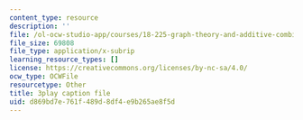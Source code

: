 ```yaml
---
content_type: resource
description: ''
file: /ol-ocw-studio-app/courses/18-225-graph-theory-and-additive-combinatorics-fall-2023/MlYhHsq_tOU_captions.vtt
file_size: 69808
file_type: application/x-subrip
learning_resource_types: []
license: https://creativecommons.org/licenses/by-nc-sa/4.0/
ocw_type: OCWFile
resourcetype: Other
title: 3play caption file
uid: d869bd7e-761f-489d-8df4-e9b265ae8f5d
---
```


